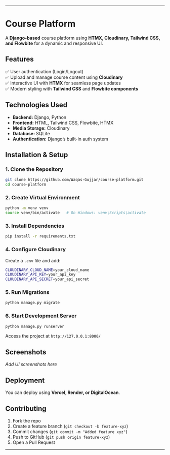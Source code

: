 

---

# **Course Platform**  

A **Django-based** course platform using **HTMX, Cloudinary, Tailwind CSS, and Flowbite** for a dynamic and responsive UI.  

## **Features**  
✅ User authentication (Login/Logout)   
✅ Upload and manage course content using **Cloudinary**  
✅ Interactive UI with **HTMX** for seamless page updates  
✅ Modern styling with **Tailwind CSS** and **Flowbite components**  

## **Technologies Used**  
- **Backend:** Django, Python 
- **Frontend:** HTML, Tailwind CSS, Flowbite, HTMX  
- **Media Storage:** Cloudinary  
- **Database:** SQLite 
- **Authentication:** Django’s built-in auth system  

## **Installation & Setup**  

### **1. Clone the Repository**  
```sh
git clone https://github.com/Waqas-Gujjar/course-platform.git
cd course-platform
```

### **2. Create Virtual Environment**  
```sh
python -m venv venv
source venv/bin/activate   # On Windows: venv\Scripts\activate
```

### **3. Install Dependencies**  
```sh
pip install -r requirements.txt
```

### **4. Configure Cloudinary**  
Create a `.env` file and add:  
```sh
CLOUDINARY_CLOUD_NAME=your_cloud_name
CLOUDINARY_API_KEY=your_api_key
CLOUDINARY_API_SECRET=your_api_secret
```

### **5. Run Migrations**  
```sh
python manage.py migrate
```

### **6. Start Development Server**  
```sh
python manage.py runserver
```
Access the project at `http://127.0.0.1:8000/`  

## **Screenshots**  
_Add UI screenshots here_  

## **Deployment**  
You can deploy using **Vercel, Render, or DigitalOcean**.  

## **Contributing**  
1. Fork the repo  
2. Create a feature branch (`git checkout -b feature-xyz`)  
3. Commit changes (`git commit -m "Added feature xyz"`)  
4. Push to GitHub (`git push origin feature-xyz`)  
5. Open a Pull Request  



---

